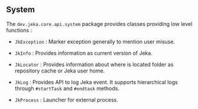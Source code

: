 ## System

The `dev.jeka.core.api.system` package provides classes providing low level functions :

* `JkException` : Marker exception generally to mention user misuse.

* `JkInfo` : Provides information as current version of Jeka.

* `JkLocator` : Provides information about where is located folder as repository cache or Jeka user home.

* `JkLog` : Provides API to log Jeka event. It supports hierarchical logs through `#startTask` 
   and `#endtask` methods.
   
* `JkProcess` : Launcher for external process.

